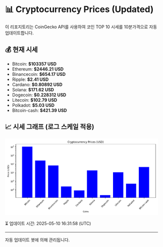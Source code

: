 
# 📊 Cryptocurrency Prices (Updated)

이 리포지토리는 CoinGecko API를 사용하여 코인 TOP 10 시세를 10분가격으로 자동 업데이트합니다.

## 💰 현재 시세
- Bitcoin: **$103357 USD**
- Ethereum: **$2446.21 USD**
- Binancecoin: **$654.17 USD**
- Ripple: **$2.41 USD**
- Cardano: **$0.80892 USD**
- Solana: **$171.62 USD**
- Dogecoin: **$0.228312 USD**
- Litecoin: **$102.79 USD**
- Polkadot: **$5.03 USD**
- Bitcoin-cash: **$421.39 USD**

## 📈 시세 그래프 (로그 스케일 적용)
![Crypto Prices](crypto_prices.png)

⏳ 업데이트 시간: 2025-05-10 16:31:58 (UTC)

---
자동 업데이트 봇에 의해 관리됩니다.
